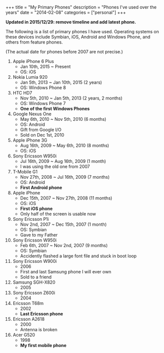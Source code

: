 +++
title = "My Primary Phones"
description = "Phones I've used over the years"
date = "2014-02-08"
categories = ["personal"]
+++

**Updated in 2015/12/29: remove timeline and add latest phone.**

The following is a list of primary phones I have used. Operating
systems on these devices include Symbian, iOS, Android and Windows
Phone, and others from feature phones.

(The actual date for phones before 2007 are not precise.)

1. Apple iPhone 6 Plus
   - Jan 10th, 2015 ~ Present
   - OS: iOS
1. Nokia Lumia 920
   - Jan 5th, 2013 ~ Jan 10th, 2015 (2 years)
   - OS: Windows Phone 8
1. HTC HD7
   - Nov 5th, 2010 ~ Jan 5th, 2013 (2 years, 2 months)
   - OS: Windows Phone 7
   - **One of the first Windows Phones**
1. Google Nexus One
   - May 6th, 2010 ~ Nov 5th, 2010 (6 months)
   - OS: Android
   - Gift from Google I/O
   - Sold on Dec 1st, 2010
1. Apple iPhone 3G
   - Aug 16th, 2009 ~ May 6th, 2010 (8 months)
   - OS: iOS
1. Sony Ericsson W950i
   - Jul 16th, 2009 ~ Aug 16th, 2009 (1 month)
   - I was using the old one from 2007
1. T-Mobile G1
   - Nov 27th, 2008 ~ Jul 16th, 2009 (7 months)
   - OS: Android
   - **First Android phone**
1. Apple iPhone
   - Dec 15th, 2007 ~ Nov 27th, 2008 (11 months)
   - OS: iOS
   - **First iOS phone**
   - Only half of the screen is usable now
1. Sony Ericsson P1i
   - Nov 2nd, 2007 ~ Dec 15th, 2007 (1 month)
   - OS: Symbian
   - Gave to my Father
1. Sony Ericsson W950i
   - Feb 6th, 2007 ~ Nov 2nd, 2007 (9 months)
   - OS: Symbian
   - Accidently flashed a large font file and stuck in boot loop
1. Sony Ericsson W900i
   - 2006
   - First and last Samsung phone I will ever own
   - Sold to a friend
1. Samsung SGH-X820
   - 2005
1. Sony Ericsson Z600i
   - 2004
1. Ericsson T68m
   - 2002
   - **Last Ericsson phone**
1. Ericsson A2618
   - 2000
   - Antenna is broken
1. Acer G520
   - 1998
   - **My first mobile phone**
